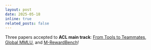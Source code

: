 ```yaml
---
layout: post
date: 2025-05-18
inline: true
related_posts: false
---
```


Three papers accepted to **ACL main track**: [From Tools to Teammates](https://arxiv.org/abs/2502.13791), [Global MMLU](https://arxiv.org/abs/2412.03304), and [M-RewardBench](https://arxiv.org/abs/2410.15522)!